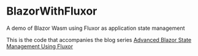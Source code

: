 # BlazorWithFluxor
A demo of Blazor Wasm using Fluxor as application state management

This is the code that accompanies the blog series [Advanced Blazor State Management Using Fluxor](https://dev.to/mr_eking/series/11586)
